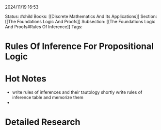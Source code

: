 2024/11/19
16:53

Status: #child
Books: [[Discrete Mathematics And Its Applications]] 
Section: [[The Foundations Logic And Proofs]]
Subsection: [[The Foundations Logic And Proofs#Rules Of Inference]]
Tags:
# Rules Of Inference For Propositional Logic
# Hot Notes
- write rules of inferences and their tautology shortly write rules of inference table and memorize them
- 

# Detailed Research


